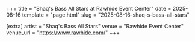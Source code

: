 +++
title = "Shaq's Bass All Stars at Rawhide Event Center"
date = 2025-08-16
template = "page.html"
slug = "2025-08-16-shaq-s-bass-all-stars"

[extra]
artist = "Shaq's Bass All Stars"
venue = "Rawhide Event Center"
venue_url = "https://www.rawhide.com/"
+++
